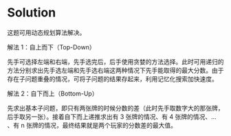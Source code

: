 # Solution

这题可用动态规划算法解决。

解法 1：自上而下（Top-Down）

先手可选择左端和右端，先手选完后，后手使用贪婪的方法选择。此时可用递归的方法分别求出先手选左端和先手选右端这两种情况下先手能取得的最大分数。由于存在子问题重叠的情况，可将子问题的结果存起来，利用记忆化搜索加快速度。

解法 2：自下而上（Bottom-Up）

先求出基本子问题，即只有两张牌的时候分数的差（此时先手取数字大的那张牌，后手取另一张）。接着自下而上递推求出有 3 张牌的情况、有 4 张牌的情况、... 、有 n 张牌的情况，最终结果就是两个玩家的分数差的最大值。
